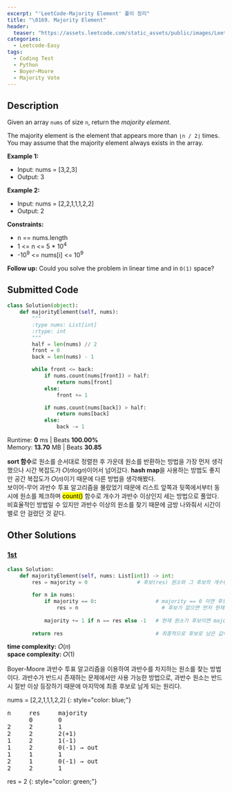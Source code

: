 ```yaml
---
excerpt: "'LeetCode-Majority Element' 풀이 정리"
title: "\0169. Majority Element"
header:
  teaser: "https://assets.leetcode.com/static_assets/public/images/LeetCode_Sharing.png"
categories:
  - Leetcode-Easy
tags:
  - Coding Test
  - Python
  - Boyer–Moore
  - Majority Vote
---
```


## <i class="fa-solid fa-file-lines"></i> Description

Given an array `nums` of size `n`, return the *majority element*.

The majority element is the element that appears more than `⌊n / 2⌋` times. You may assume that the majority element always exists in the array.

**Example 1:**

- Input: nums = [3,2,3]
- Output: 3

**Example 2:**

- Input: nums = [2,2,1,1,1,2,2]
- Output: 2

**Constraints:**

- n == nums.length
- 1 <= n <= 5 * 10<sup>4</sup>
- -10<sup>9</sup> <= nums[i] <= 10<sup>9</sup>

**Follow up:** Could you solve the problem in linear time and in `O(1)` space?

## <i class="fa-solid fa-cloud-arrow-up"></i> Submitted Code

```python
class Solution(object):
    def majorityElement(self, nums):
        """
        :type nums: List[int]
        :rtype: int
        """
        half = len(nums) // 2 
        front = 0
        back = len(nums) - 1

        while front <= back:
            if nums.count(nums[front]) > half:
                return nums[front]
            else:
                front += 1

            if nums.count(nums[back]) > half:
                return nums[back]
            else:
                back -= 1
```
<i class="fa-solid fa-clock"></i> Runtime: **0** ms \| Beats **100.00%**    
<i class="fa-solid fa-memory"></i> Memory: **13.70** MB \| Beats **30.85**

**sort 함수**로 원소를 순서대로 정렬한 후 가운데 원소를 반환하는 방법을 가장 먼저 생각했으나 시간 복잡도가 𝑂(𝑛log𝑛)이어서 넘어갔다. **hash map**을 사용하는 방법도 좋지만 공간 복잡도가 𝑂(𝑛)이기 때문에 다른 방법을 생각해봤다.   
보이어-무어 과반수 투표 알고리즘을 몰랐었기 때문에 리스트 앞쪽과 뒷쪽에서부터 동시에 원소를 체크하며 <mark>count()</mark> 함수로 개수가 과반수 이상인지 세는 방법으로 풀었다. 비효율적인 방법일 수 있지만 과반수 이상의 원소를 찾기 때문에 금방 나와줘서 시간이 별로 안 걸렸던 것 같다.

## <i class="fa-solid fa-flask"></i> Other Solutions

### <a href="https://leetcode.com/problems/majority-element/solutions/5845732/video-2-solutions-using-hashmap-on-space-2nv6/" target="_blank">1st</a>

```python
class Solution:
    def majorityElement(self, nums: List[int]) -> int:
        res = majority = 0                # 후보(res) 원소와 그 후보의 개수(majority)를 0으로 초기화
        
        for n in nums:
            if majority == 0:                   # majority == 0 이면 후보가 없다는 의미
                res = n                           # 후보가 없으면 먼저 현재 원소를 후보로 설정
            
            majority += 1 if n == res else -1   # 현재 원소가 후보이면 majority+1, 아니면 majority-1
        
        return res                              # 최종적으로 후보로 남은 값이 과반수 원소
```
<i class="fa-solid fa-clock"></i> **time complexity:** 𝑂(𝑛)      
<i class="fa-solid fa-memory"></i> **space complexity:** 𝑂(1)           

Boyer-Moore 과반수 투표 알고리즘을 이용하여 과반수를 차지하는 원소를 찾는 방법이다. 과반수가 반드시 존재하는 문제에서만 사용 가능한 방법으로, 과반수 원소는 반드시 절반 이상 등장하기 때문에 마지막에 최종 후보로 남게 되는 원리다.

nums = [2,2,1,1,1,2,2]
{: style="color: blue;"}

<pre>
n     res     majority
      0       0
2     2       1
2     2       2(+1)
1     2       1(-1)
1     2       0(-1) → out
1     1       1
2     1       0(-1) → out
2     2       1
</pre>

res = 2
{: style="color: green;"}